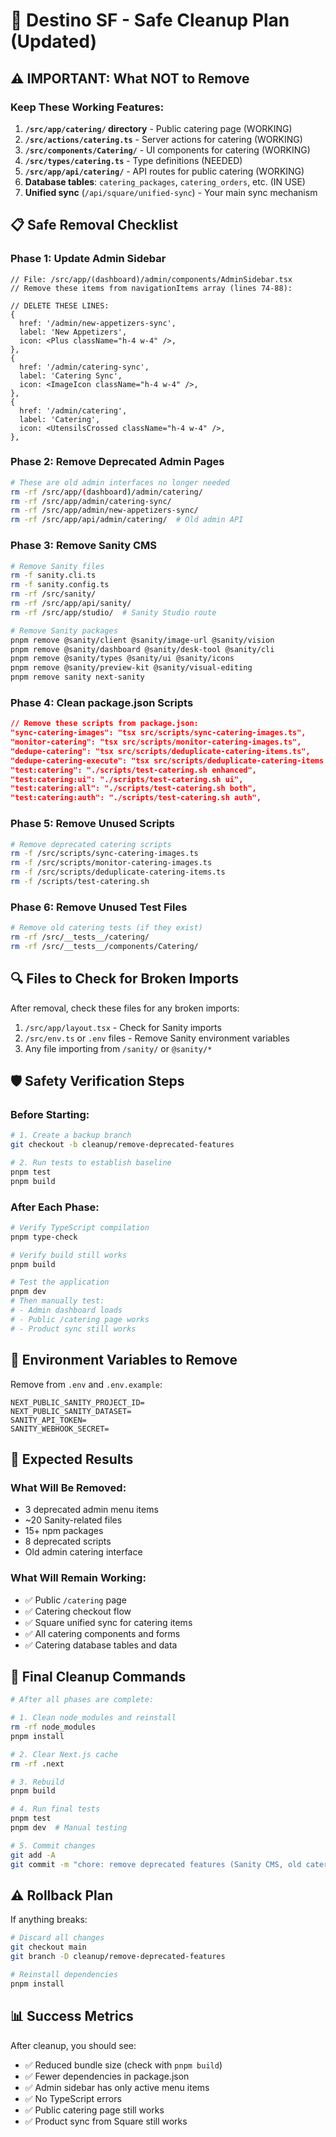 # 🧹 Destino SF - Safe Cleanup Plan (Updated)

## ⚠️ IMPORTANT: What NOT to Remove

### Keep These Working Features:

1. **`/src/app/catering/` directory** - Public catering page (WORKING)
2. **`/src/actions/catering.ts`** - Server actions for catering (WORKING)
3. **`/src/components/Catering/`** - UI components for catering (WORKING)
4. **`/src/types/catering.ts`** - Type definitions (NEEDED)
5. **`/src/app/api/catering/`** - API routes for public catering (WORKING)
6. **Database tables**: `catering_packages`, `catering_orders`, etc. (IN USE)
7. **Unified sync** (`/api/square/unified-sync`) - Your main sync mechanism

## 📋 Safe Removal Checklist

### Phase 1: Update Admin Sidebar

```tsx
// File: /src/app/(dashboard)/admin/components/AdminSidebar.tsx
// Remove these items from navigationItems array (lines 74-88):

// DELETE THESE LINES:
{
  href: '/admin/new-appetizers-sync',
  label: 'New Appetizers',
  icon: <Plus className="h-4 w-4" />,
},
{
  href: '/admin/catering-sync',
  label: 'Catering Sync',
  icon: <ImageIcon className="h-4 w-4" />,
},
{
  href: '/admin/catering',
  label: 'Catering',
  icon: <UtensilsCrossed className="h-4 w-4" />,
},
```

### Phase 2: Remove Deprecated Admin Pages

```bash
# These are old admin interfaces no longer needed
rm -rf /src/app/(dashboard)/admin/catering/
rm -rf /src/app/admin/catering-sync/
rm -rf /src/app/admin/new-appetizers-sync/
rm -rf /src/app/api/admin/catering/  # Old admin API
```

### Phase 3: Remove Sanity CMS

```bash
# Remove Sanity files
rm -f sanity.cli.ts
rm -f sanity.config.ts
rm -rf /src/sanity/
rm -rf /src/app/api/sanity/
rm -rf /src/app/studio/  # Sanity Studio route

# Remove Sanity packages
pnpm remove @sanity/client @sanity/image-url @sanity/vision
pnpm remove @sanity/dashboard @sanity/desk-tool @sanity/cli
pnpm remove @sanity/types @sanity/ui @sanity/icons
pnpm remove @sanity/preview-kit @sanity/visual-editing
pnpm remove sanity next-sanity
```

### Phase 4: Clean package.json Scripts

```json
// Remove these scripts from package.json:
"sync-catering-images": "tsx src/scripts/sync-catering-images.ts",
"monitor-catering": "tsx src/scripts/monitor-catering-images.ts",
"dedupe-catering": "tsx src/scripts/deduplicate-catering-items.ts",
"dedupe-catering-execute": "tsx src/scripts/deduplicate-catering-items.ts --execute",
"test:catering": "./scripts/test-catering.sh enhanced",
"test:catering:ui": "./scripts/test-catering.sh ui",
"test:catering:all": "./scripts/test-catering.sh both",
"test:catering:auth": "./scripts/test-catering.sh auth",
```

### Phase 5: Remove Unused Scripts

```bash
# Remove deprecated catering scripts
rm -f /src/scripts/sync-catering-images.ts
rm -f /src/scripts/monitor-catering-images.ts
rm -f /src/scripts/deduplicate-catering-items.ts
rm -f /scripts/test-catering.sh
```

### Phase 6: Remove Unused Test Files

```bash
# Remove old catering tests (if they exist)
rm -rf /src/__tests__/catering/
rm -rf /src/__tests__/components/Catering/
```

## 🔍 Files to Check for Broken Imports

After removal, check these files for any broken imports:

1. `/src/app/layout.tsx` - Check for Sanity imports
2. `/src/env.ts` or `.env` files - Remove Sanity environment variables
3. Any file importing from `/sanity/` or `@sanity/*`

## 🛡️ Safety Verification Steps

### Before Starting:

```bash
# 1. Create a backup branch
git checkout -b cleanup/remove-deprecated-features

# 2. Run tests to establish baseline
pnpm test
pnpm build
```

### After Each Phase:

```bash
# Verify TypeScript compilation
pnpm type-check

# Verify build still works
pnpm build

# Test the application
pnpm dev
# Then manually test:
# - Admin dashboard loads
# - Public /catering page works
# - Product sync still works
```

## 📝 Environment Variables to Remove

Remove from `.env` and `.env.example`:

```env
NEXT_PUBLIC_SANITY_PROJECT_ID=
NEXT_PUBLIC_SANITY_DATASET=
SANITY_API_TOKEN=
SANITY_WEBHOOK_SECRET=
```

## 🎯 Expected Results

### What Will Be Removed:

- 3 deprecated admin menu items
- ~20 Sanity-related files
- 15+ npm packages
- 8 deprecated scripts
- Old admin catering interface

### What Will Remain Working:

- ✅ Public `/catering` page
- ✅ Catering checkout flow
- ✅ Square unified sync for catering items
- ✅ All catering components and forms
- ✅ Catering database tables and data

## 🚀 Final Cleanup Commands

```bash
# After all phases are complete:

# 1. Clean node_modules and reinstall
rm -rf node_modules
pnpm install

# 2. Clear Next.js cache
rm -rf .next

# 3. Rebuild
pnpm build

# 4. Run final tests
pnpm test
pnpm dev  # Manual testing

# 5. Commit changes
git add -A
git commit -m "chore: remove deprecated features (Sanity CMS, old catering admin)"
```

## ⚠️ Rollback Plan

If anything breaks:

```bash
# Discard all changes
git checkout main
git branch -D cleanup/remove-deprecated-features

# Reinstall dependencies
pnpm install
```

## 📊 Success Metrics

After cleanup, you should see:

- ✅ Reduced bundle size (check with `pnpm build`)
- ✅ Fewer dependencies in package.json
- ✅ Admin sidebar has only active menu items
- ✅ No TypeScript errors
- ✅ Public catering page still works
- ✅ Product sync from Square still works
